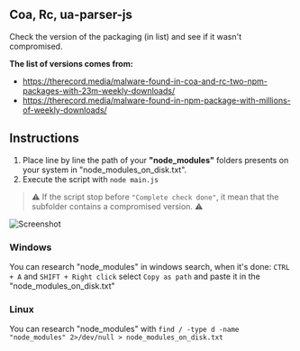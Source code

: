 ## Coa, Rc, ua-parser-js

Check the version of the packaging (in list) and see if it wasn't compromised.

__The list of versions comes from:__
* https://therecord.media/malware-found-in-coa-and-rc-two-npm-packages-with-23m-weekly-downloads/
* https://therecord.media/malware-found-in-npm-package-with-millions-of-weekly-downloads/

## Instructions
1. Place line by line the path of your **"node_modules"** folders presents on your system in "node_modules_on_disk.txt".
2. Execute the script with `node main.js`

> ⚠️ If the script stop before `"Complete check done"`, it mean that the subfolder contains a compromised version. ⚠️

![Screenshot](https://raw.githubusercontent.com/oom-/check_compromised_coa_rc_ua-parser-je_version/master/screenshot.jpg)

### Windows
You can research "node_modules" in windows search, when it's done: `CTRL + A` and `SHIFT + Right click` select `Copy as path` and paste it in the "node_modules_on_disk.txt"

### Linux
You can research "node_modules" with `find / -type d -name "node_modules" 2>/dev/null > node_modules_on_disk.txt`
